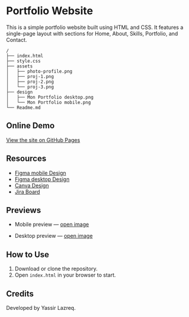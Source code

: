 # Portfolio Website
This is a simple portfolio website built using HTML and CSS. It features a single-page layout with sections for Home, About, Skills, Portfolio, and Contact.
```
/
├── index.html
├── style.css
├── assets
│   ├── photo-profile.png
│   ├── proj-1.png
│   ├── proj-2.png
│   └── proj-3.png
├── design
│   ├── Mon Portfolio desktop.png
│   └── Mon Portfolio mobile.png
└── Readme.md
```

## Online Demo

[View the site on GitHub Pages](https://yassir-lazreq.github.io/Portfolio1/)

## Resources

- [Figma mobile Design](https://www.figma.com/design/ZwHgMMgiMPye2DyUFwewJn/Mon-Portfolio-mobile?node-id=4002-20&t=a2nB5g3vF48Ms2s3-1)
- [Figma desktop Design](https://www.figma.com/design/AC4K3OHpQkfj7ddB0OFygh/Mon-Portfolio-desktop?node-id=0-1&t=0ehUkDlRuEdTipq9-1)
- [Canva Design](https://www.canva.com/design/DAG13wTwMR8/GEdZvnq70k10QvibPzdJGA/edit?utm_content=DAG13wTwMR8&utm_campaign=designshare&utm_medium=link2&utm_source=sharebutton)
- [Jira Board](https://yassirlazreq.atlassian.net/jira/software/projects/DEV/boards/4?atlOrigin=eyJpIjoiZTdhZmUyYzFmNzcxNDVmZDkxYjViMzM4NDdiN2Q4ZjciLCJwIjoiaiJ9)


## Previews

- Mobile preview — [open image](design/Mon%20Portfolio%20mobile.png)

- Desktop preview — [open image](design/Mon%20Portfolio%20desktop.png)

## How to Use

1. Download or clone the repository.
2. Open `index.html` in your browser to start.

## Credits

Developed by Yassir Lazreq.
